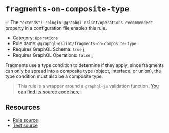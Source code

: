 # `fragments-on-composite-type`

✅ The `"extends": "plugin:@graphql-eslint/operations-recommended"` property in a configuration file enables this rule.

- Category: `Operations`
- Rule name: `@graphql-eslint/fragments-on-composite-type`
- Requires GraphQL Schema: `true` [ℹ️](../../README.md#extended-linting-rules-with-graphql-schema)
- Requires GraphQL Operations: `false` [ℹ️](../../README.md#extended-linting-rules-with-siblings-operations)

Fragments use a type condition to determine if they apply, since fragments can only be spread into a composite type (object, interface, or union), the type condition must also be a composite type.

> This rule is a wrapper around a `graphql-js` validation function. [You can find its source code here](https://github.com/graphql/graphql-js/blob/main/src/validation/rules/FragmentsOnCompositeTypesRule.ts).

## Resources

- [Rule source](https://github.com/graphql/graphql-js/blob/main/src/validation/rules/FragmentsOnCompositeTypesRule.ts)
- [Test source](https://github.com/graphql/graphql-js/tree/main/src/validation/__tests__/FragmentsOnCompositeTypesRule-test.ts)
